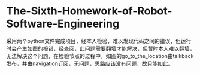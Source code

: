 # The-Sixth-Homework-of-Robot-Software-Engineering 
采用两个python文件完成项目，经本人检验，难以发现代码之间的错误，但运行时会产生如图的报错，经查阅，此问题需要翻墙才能解决，但暂时本人难以翻墙，无法解决这个问题，在检验节点的过程中，如图的go_to_the_location由talkback发布，并由navigation订阅，无问题，思路应该没有问题，故只能如此。
